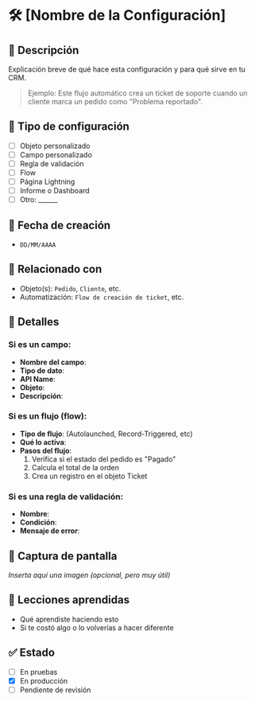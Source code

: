 # 🛠️ [Nombre de la Configuración]

## 📌 Descripción
Explicación breve de qué hace esta configuración y para qué sirve en tu CRM.  
> Ejemplo: Este flujo automático crea un ticket de soporte cuando un cliente marca un pedido como "Problema reportado".

## 🧱 Tipo de configuración
- [ ] Objeto personalizado  
- [ ] Campo personalizado  
- [ ] Regla de validación  
- [ ] Flow  
- [ ] Página Lightning  
- [ ] Informe o Dashboard  
- [ ] Otro: ______

## 📅 Fecha de creación
- `DD/MM/AAAA`

## 🔗 Relacionado con
- Objeto(s): `Pedido`, `Cliente`, etc.
- Automatización: `Flow de creación de ticket`, etc.

## 🧩 Detalles
### Si es un campo:
- **Nombre del campo**:  
- **Tipo de dato**:  
- **API Name**:  
- **Objeto**:  
- **Descripción**:

### Si es un flujo (flow):
- **Tipo de flujo**: (Autolaunched, Record-Triggered, etc)  
- **Qué lo activa**:  
- **Pasos del flujo**:
  1. Verifica si el estado del pedido es "Pagado"
  2. Calcula el total de la orden
  3. Crea un registro en el objeto Ticket

### Si es una regla de validación:
- **Nombre**:  
- **Condición**:  
- **Mensaje de error**:  

## 📸 Captura de pantalla
_Inserta aquí una imagen (opcional, pero muy útil)_

## 🧠 Lecciones aprendidas
- Qué aprendiste haciendo esto
- Si te costó algo o lo volverías a hacer diferente

## ✅ Estado
- [ ] En pruebas  
- [x] En producción  
- [ ] Pendiente de revisión
